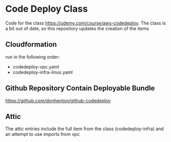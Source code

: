 # Code Deploy Class

Code for the class <https://udemy.com/course/aws-codedeploy>. The class is a bit out of date, so this
repository updates the creation of the items

## Cloudformation

run in the following order:

* codedeploy-vpc.yaml
* codedeploy-infra-linux.yaml

## Github Repository Contain Deployable Bundle

<https://github.com/donhenton/github-codedeploy>

## Attic

The attic entries include the full item from the class (codedeploy-infra) and an attempt to use
imports from vpc
